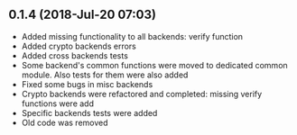 ## 0.1.4 (2018-Jul-20 07:03)

* Added missing functionality to all backends: verify function
* Added crypto backends errors
* Added cross backends tests
* Some backend's common functions were moved to dedicated common module. Also tests for them were also added
* Fixed some bugs in misc backends
* Crypto backends were refactored and completed: missing verify functions were add
* Specific backends tests were added
* Old code was removed
